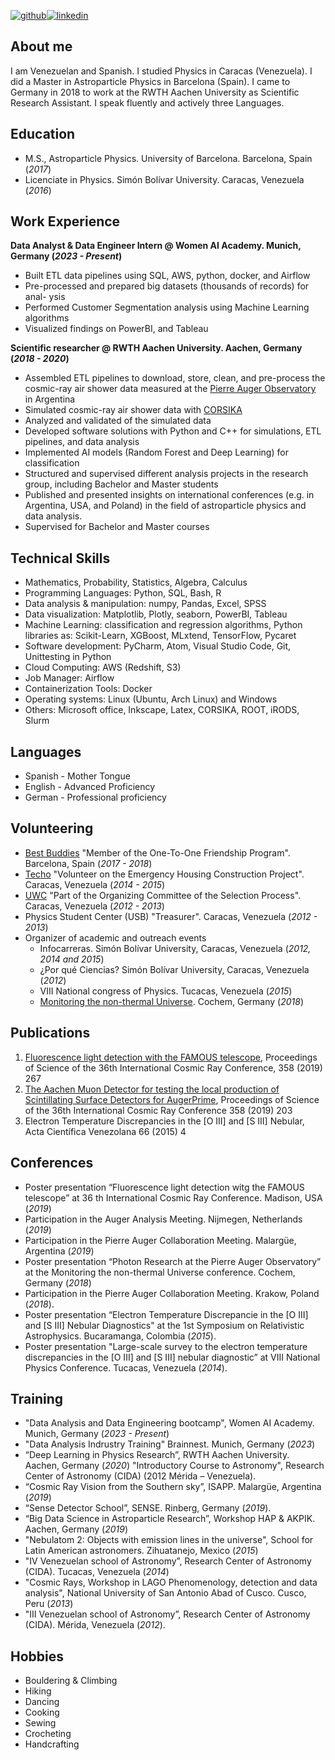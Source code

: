 
[![github](https://cloud.githubusercontent.com/assets/17016297/18839843/0e06a67a-83d2-11e6-993a-b35a182500e0.png)][1][![linkedin](https://cloud.githubusercontent.com/assets/17016297/18839848/0fc7e74e-83d2-11e6-8c6a-277fc9d6e067.png)][2]

[1]: https://github.com/adriannaluz/data-analysis_portfolio
[2]: https://www.linkedin.com/in/adriannagarciavegas/

## About me
I am Venezuelan and Spanish. I studied Physics in Caracas (Venezuela). I did a Master in Astroparticle Physics in Barcelona (Spain). I came to Germany in 2018 to work at the RWTH Aachen University as Scientific Research Assistant. I speak fluently and actively three Languages.

## Education
- M.S., Astroparticle Physics. University of Barcelona. Barcelona, Spain (_2017_)	 			        		
- Licenciate in Physics. Simón Bolívar University. Caracas, Venezuela (_2016_)

## Work Experience
**Data Analyst & Data Engineer Intern @ Women AI Academy. Munich, Germany (_2023 - Present_)**
- Built ETL data pipelines using SQL, AWS, python, docker, and Airflow
- Pre-processed and prepared big datasets (thousands of records) for anal-
ysis
- Performed Customer Segmentation analysis using Machine Learning
algorithms
- Visualized findings on PowerBI, and Tableau

**Scientific researcher @ RWTH Aachen University. Aachen, Germany (_2018 - 2020_)**
- Assembled ETL pipelines to download, store, clean, and pre-process the cosmic-ray
air shower data measured at the [Pierre Auger Observatory](https://www.auger.org/) in Argentina
- Simulated cosmic-ray air shower data with [CORSIKA](https://www.iap.kit.edu/corsika/)
- Analyzed and validated of the simulated data
- Developed software solutions with Python and C++ for simulations, ETL pipelines, and data analysis
- Implemented AI models (Random Forest and Deep Learning) for classification
- Structured and supervised different analysis projects in the research group,
including Bachelor and Master students
- Published and presented insights on international conferences (e.g. in Argentina, USA, and Poland) in the field of astroparticle physics and data analysis.
- Supervised for Bachelor and Master courses

## Technical Skills
- Mathematics, Probability, Statistics, Algebra, Calculus
- Programming Languages: Python, SQL, Bash, R
- Data analysis & manipulation: numpy, Pandas, Excel, SPSS
- Data visualization: Matplotlib, Plotly, seaborn, PowerBI, Tableau
- Machine Learning: classification and regression algorithms, Python libraries as:
Scikit-Learn, XGBoost, MLxtend, TensorFlow, Pycaret
- Software development: PyCharm, Atom, Visual Studio Code, Git, Unittesting in Python
- Cloud Computing: AWS (Redshift, S3)
- Job Manager: Airflow
- Containerization Tools: Docker
- Operating systems: Linux (Ubuntu, Arch Linux) and Windows
- Others: Microsoft office, Inkscape, Latex, CORSIKA, ROOT, iRODS, Slurm

## Languages
- Spanish - Mother Tongue
- English - Advanced Proficiency
- German - Professional proficiency

## Volunteering
- [Best Buddies](https://bestbuddies.es/) "Member of the One-To-One Friendship Program". Barcelona, Spain (_2017 - 2018_)
- [Techo](https://venezuela.techo.org/) "Volunteer on the Emergency Housing
Construction Project". Caracas, Venezuela (_2014 - 2015_)
- [UWC](https://www.ven.uwc.org/) "Part of the Organizing Committee of
the Selection Process". Caracas, Venezuela (_2012 - 2013_)
- Physics Student Center (USB) "Treasurer". Caracas, Venezuela (_2012 - 2013_)
- Organizer of academic and outreach events
  -  Infocarreras. Simón Bolívar University, Caracas, Venezuela (_2012, 2014 and 2015_)
  -  ¿Por qué Ciencias? Simón Bolívar University, Caracas, Venezuela (_2012_)
  -  VIII National congress of Physics. Tucacas, Venezuela (_2015_)
  -  [Monitoring the non-thermal Universe](https://indico.scc.kit.edu/event/390/overview). Cochem, Germany (_2018_)

## Publications
1. [Fluorescence light detection with the FAMOUS telescope](https://pos.sissa.it/358/267/), Proceedings of Science of the 36th International Cosmic Ray Conference, 358 (2019) 267
2. [The Aachen Muon Detector for testing the local production of Scintillating Surface
Detectors for AugerPrime](https://pos.sissa.it/358/203/), Proceedings of Science of the 36th International Cosmic Ray Conference 358 (2019) 203
3. Electron Temperature Discrepancies in the [O III] and [S III] Nebular, Acta Científica
Venezolana 66 (2015) 4

## Conferences
- Poster presentation “Fluorescence light detection witg the FAMOUS telescope” at 36 th International Cosmic Ray Conference. Madison, USA (_2019_)
- Participation in the Auger Analysis Meeting. Nijmegen, Netherlands (_2019_)
- Participation in the Pierre Auger Collaboration Meeting. Malargüe, Argentina (_2019_)
- Poster presentation “Photon Research at the Pierre Auger Observatory” at the Monitoring the non-thermal Universe conference. Cochem, Germany (_2018_)
- Participation in the Pierre Auger Collaboration Meeting. Krakow, Poland (_2018_).
- Poster presentation “Electron Temperature Discrepancie in the [O III] and [S III] Nebular Diagnostics" at the 1st Symposium on Relativistic Astrophysics. Bucaramanga, Colombia (_2015_).
- Poster presentation "Large-scale survey to the electron temperature discrepancies in the [O III] and [S III] nebular diagnostic” at VIII National Physics Conference. Tucacas, Venezuela (_2014_).

## Training
- "Data Analysis and Data Engineering bootcamp", Women AI Academy. Munich, Germany (_2023 - Present_)
- "Data Analysis Indrustry Training" Brainnest. Munich, Germany (_2023_)
- “Deep Learning in Physics Research”, RWTH Aachen University. Aachen, Germany (_2020_)
"Introductory Course to Astronomy", Research Center of Astronomy (CIDA) (2012 Mérida – Venezuela).
- “Cosmic Ray Vision from the Southern sky”, ISAPP. Malargüe, Argentina (_2019_)
- “Sense Detector School”, SENSE. Rinberg, Germany (_2019_).
- “Big Data Science in Astroparticle Research”, Workshop HAP & AKPIK. Aachen, Germany (_2019_)
- "Nebulatom 2: Objects with emission lines in the universe", School for Latin American astronomers. Zihuatanejo, Mexico (_2015_)
- "IV Venezuelan school of Astronomy”, Research Center of Astronomy (CIDA). Tucacas, Venezuela (_2014_)
- "Cosmic Rays, Workshop in LAGO Phenomenology, detection and data analysis", National University of San Antonio Abad of Cusco. Cusco, Peru (_2013_)
- "III Venezuelan school of Astronomy”, Research Center of Astronomy (CIDA). Mérida, Venezuela (_2012_).


## Hobbies
- Bouldering & Climbing
- Hiking
- Dancing
- Cooking
- Sewing
- Crocheting
- Handcrafting
